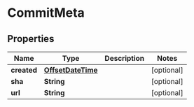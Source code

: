 # CommitMeta

## Properties
Name | Type | Description | Notes
------------ | ------------- | ------------- | -------------
**created** | [**OffsetDateTime**](OffsetDateTime.md) |  |  [optional]
**sha** | **String** |  |  [optional]
**url** | **String** |  |  [optional]
